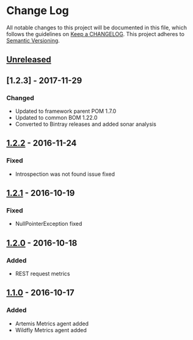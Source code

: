 # Change Log

All notable changes to this project will be documented in this file, which follows the guidelines
on [Keep a CHANGELOG](http://keepachangelog.com/). This project adheres to
[Semantic Versioning](http://semver.org/).

## [Unreleased]

## [1.2.3] - 2017-11-29

### Changed
- Updated to framework parent POM 1.7.0
- Updated to common BOM 1.22.0
- Converted to Bintray releases and added sonar analysis

## [1.2.2] - 2016-11-24

### Fixed

- Introspection was not found issue fixed

## [1.2.1] - 2016-10-19

### Fixed

- NullPointerException fixed

## [1.2.0] - 2016-10-18

### Added

- REST request metrics

## [1.1.0] - 2016-10-17

### Added

- Artemis Metrics agent added
- Wildfly Metrics agent added

[Unreleased]: https://github.com/CJSCommonPlatform/microservice_framework/compare/release-1.2.2...HEAD
[1.2.2]: https://github.com/CJSCommonPlatform/microservice_framework/compare/release-1.2.1...release-1.2.2
[1.2.1]: https://github.com/CJSCommonPlatform/microservice_framework/compare/release-1.2.0...release-1.2.1
[1.2.0]: https://github.com/CJSCommonPlatform/microservice_framework/compare/release-1.1.0...release-1.2.0
[1.1.0]: https://github.com/CJSCommonPlatform/microservice_framework/commits/release-1.1.0
